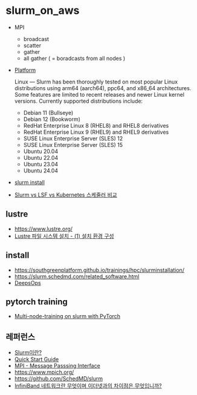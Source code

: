 # slurm_on_aws

* MPI 
  - broadcast
  - scatter
  - gather
  - all gather ( = boradcasts from all nodes ) 

* [Platform](https://slurm.schedmd.com/platforms.html)
  
  Linux — Slurm has been thoroughly tested on most popular Linux distributions using arm64 (aarch64), ppc64, and x86_64 architectures. Some features are limited to recent releases and newer Linux kernel versions. Currently supported distributions include:
  
    * Debian 11 (Bullseye)
    * Debian 12 (Bookworm)
    * RedHat Enterprise Linux 8 (RHEL8) and RHEL8 derivatives
    * RedHat Enterprise Linux 9 (RHEL9) and RHEL9 derivatives
    * SUSE Linux Enterprise Server (SLES) 12
    * SUSE Linux Enterprise Server (SLES) 15
    * Ubuntu 20.04
    * Ubuntu 22.04
    * Ubuntu 23.04
    * Ubuntu 24.04

* [slurm install](https://slurm.schedmd.com/quickstart_admin.html)
* [Slurm vs LSF vs Kubernetes 스케줄러 비교](https://www.clunix.com/insight/it_trends.php?boardid=ittrend&mode=view&idx=735)

## lustre ##

* https://www.lustre.org/
* [Lustre 파일 시스템 설치 - (1) 설치 환경 구성](https://cjy2181.tistory.com/3)

## install ##

* https://southgreenplatform.github.io/trainings/hpc/slurminstallation/
* https://slurm.schedmd.com/related_software.html
* [DeepsOps](https://www.itmaya.co.kr/wboard/view.php?wb=tech&idx=23)





## pytorch training ##

* [Multi-node-training on slurm with PyTorch](https://gist.github.com/TengdaHan/1dd10d335c7ca6f13810fff41e809904)


## 레퍼런스 ##

* [Slurm이란?](https://haawron.tistory.com/33)
* [Quick Start Guide](https://slurm.schedmd.com/quickstart.html)
* [MPI - Message Passsing Interface](https://operatingsystems.tistory.com/entry/High-Performance-Computing-MPI)
* https://www.mpich.org/
* https://github.com/SchedMD/slurm
* [InfiniBand 네트워크란 무엇이며 이더넷과의 차이점은 무엇입니까?](https://www.fibermall.com/ko/blog/what-is-infiniband-network-and-difference-with-ethernet.htm?srsltid=AfmBOooeeBTgNuYVguzE3U578_nWNXGrwKIhCiw7z9X8-2-2h3aZVXra)

